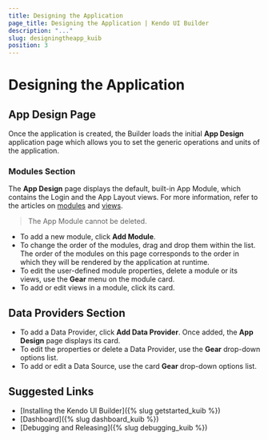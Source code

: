 ```yaml
---
title: Designing the Application
page_title: Designing the Application | Kendo UI Builder
description: "..."
slug: designingtheapp_kuib
position: 3
---
```


# Designing the Application

## App Design Page

Once the application is created, the Builder loads the initial **App Design** application page which allows you to set the generic operations and units of the application.

### Modules Section

The **App Design** page displays the default, built-in App Module, which contains the Login and the App Layout views. For more information, refer to the articles on [modules]() and [views]().

> The App Module cannot be deleted.

* To add a new module, click **Add Module**.
* To change the order of the modules, drag and drop them within the list. The order of the modules on this page corresponds to the order in which they will be rendered by the application at runtime.
* To edit the user-defined module properties, delete a module or its views, use the **Gear** menu on the module card.
* To add or edit views in a module, click its card.

## Data Providers Section

* To add a Data Provider, click **Add Data Provider**. Once added, the **App Design** page displays its card.
* To edit the properties or delete a Data Provider, use the **Gear** drop-down options list.
* To add or edit a Data Source, use the card **Gear** drop-down options list.


## Suggested Links

* [Installing the Kendo UI Builder]({% slug getstarted_kuib %})
* [Dashboard]({% slug dashboard_kuib %})
* [Debugging and Releasing]({% slug debugging_kuib %})
